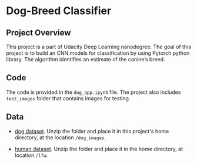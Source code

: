 # Dog-Breed Classifier

## Project Overview
This project is a part of Udacity Deep Learning nanodegree. The goal of this project is to build an CNN models for classification by using Pytorch python library. The algorithm identifies an estimate of the canine’s breed.


## Code
The code is provided in the `dog_app.ipynb` file. The project also includes `test_images` folder that contains images for testing.


## Data

* [dog dataset](https://s3-us-west-1.amazonaws.com/udacity-aind/dog-project/dogImages.zip).  Unzip the folder and place it in this project's home directory, at the location `/dog_images`. 

* [human dataset](https://s3-us-west-1.amazonaws.com/udacity-aind/dog-project/lfw.zip).  Unzip the folder and place it in the home directory, at location `/lfw`.  

